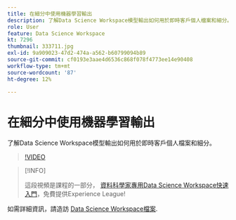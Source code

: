 ```yaml
---
title: 在細分中使用機器學習輸出
description: 了解Data Science Workspace模型輸出如何用於即時客戶個人檔案和細分。
role: User
feature: Data Science Workspace
kt: 7296
thumbnail: 333711.jpg
exl-id: 9a909023-47d2-474a-a562-b60799094b89
source-git-commit: cf0193e3aae4d6536c868f078f4773ee14e90408
workflow-type: tm+mt
source-wordcount: '87'
ht-degree: 12%

---
```


# 在細分中使用機器學習輸出

了解Data Science Workspace模型輸出如何用於即時客戶個人檔案和細分。

>[!VIDEO](https://video.tv.adobe.com/v/333711)

>[!INFO]
>
> 這段視頻是課程的一部分， [資料科學家專用Data Science Workspace快速入門](https://experienceleague.adobe.com/?recommended=ExperiencePlatform-U-1-2021.1.dsw)，免費提供Experience League!

如需詳細資訊，請造訪 [Data Science Workspace檔案](https://experienceleague.adobe.com/docs/experience-platform/data-science-workspace/home.html).
